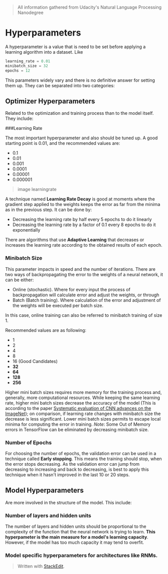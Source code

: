> All information gathered from Udacity's Natural Language Processing Nanodegree

# Hyperparameters

A hyperparameter is a value that is need to be set before applying a learning algorithm into a dataset. Like

```python
learning_rate = 0.01
minibatch_size = 32
epochs = 12
```

This parameters widely vary and there is no definitive answer for setting them up. 
They can be separated into two categories: 

## Optimizer Hyperparameters

Related to the optimization and training process than to the model itself. They include:

###Learning Rate

The most important hyperparameter and also should be tuned up. A good starting point is $0.01$, and the recommended values are: 
- 0.1
- 0.01
- 0.001
- 0.0001
- 0.00001
- 0.000001

> image learningrate

A technique named **Learning Rate Decay** is good at moments where the gradient step applied to the weights keeps the error as far from the minima as in the previous step. It can be done by:
- Decreasing the learning rate by half every 5 epochs to do it linearly
- Decreasing the learning rate by a factor of 0.1 every 8 epochs to do it exponentially

There are algorithms that use **Adaptive Learning** that decreases or increases the learning rate according to the obtained results of each epoch.

### Minibatch Size

This parameter impacts in speed and the number of iterations. There are two ways of backpropagating the error to the weights of a neural network, it can be either: 
- Online (stochastic). Where for every input the process of backpropagation will calculate error and adjust the weights, or through
- Batch (Batch training). Where calculation of the error and adjustment of the weights will be executed per batch size.

In this case, online training can also be referred to minibatch training of size 1. 

Recommended values are as following: 
- 1
- 2
- 4
- 8
- 16
(Good Candidates)
- **32** 
- **64** 
- **128** 
- **256** 

Higher mini batch sizes requires more memory for the training process and, generally, more computational resources. While keeping the same learning rate, higher mini batch sizes decrease the accuracy of the model (This is according to the paper [Systematic evaluation of CNN advances on the ImageNet](https://arxiv.org/abs/1606.02228)); on comparison, if learning rate changes with minibatch size the decrease is less significant. 
Lower mini batch sizes permits to escape local minima for computing the error in training. 
*Note*: Some Out of Memory errors in TensorFlow can be eliminated by decreasing minibatch size.

### Number of Epochs

For choosing the number of epochs, the validation error can be used in a technique called **Early stopping**. This means the training should stop, when the error stops decreasing. As the validation error can jump from decreasing to increasing and back to decreasing, is best to apply this technique when it hasn't improved in the last 10 or 20 steps. 

## Model Hyperparameters

Are more involved in the structure of the model. This include: 

### Number of layers and hidden units

The number of layers and hidden units should be proportional to the complexity of the function that the neural network is trying to learn. **This hyperpameter is the main measure for a model's learning capacity**. However, if the model has too much capacity it may tend to overfit.

### Model specific hyperparameters for architectures like RNMs.

> Written with [StackEdit](https://stackedit.io/).
<!--stackedit_data:
eyJoaXN0b3J5IjpbNjgzMTY5NjczLDg5Njc4ODMxMSwtODk5OD
E0MDUzLC0xNzc5OTY1ODQsLTE0NDkxNzIxNzddfQ==
-->